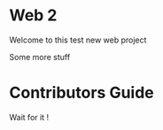 Web 2
======
Welcome to this test new web project

Some more stuff


Contributors Guide
===================
Wait for it !
